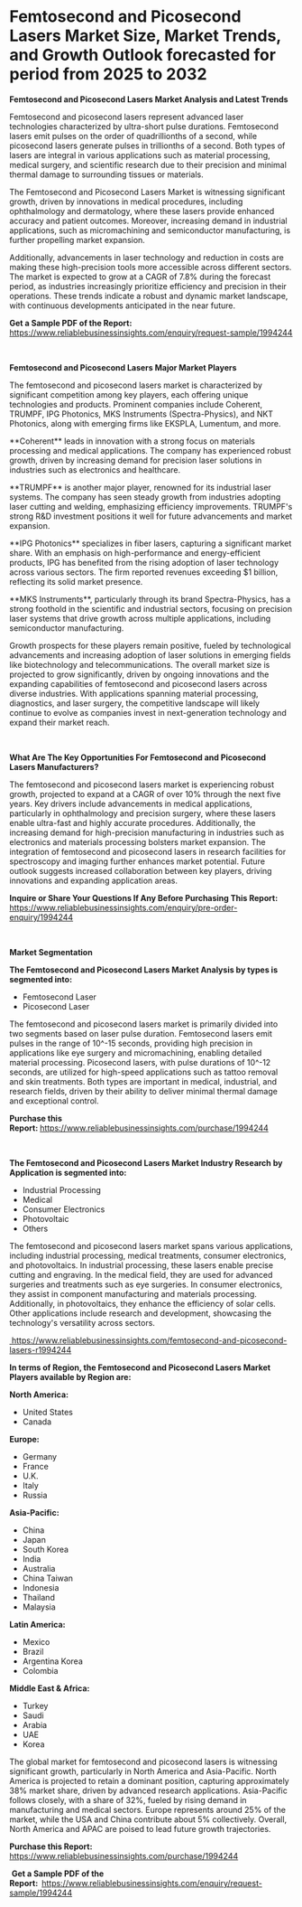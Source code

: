 <p><h1>Femtosecond and Picosecond Lasers Market Size, Market Trends, and Growth Outlook forecasted for period from 2025 to 2032</h1></p><p><strong>Femtosecond and Picosecond Lasers Market Analysis and Latest Trends</strong></p>
<p><p>Femtosecond and picosecond lasers represent advanced laser technologies characterized by ultra-short pulse durations. Femtosecond lasers emit pulses on the order of quadrillionths of a second, while picosecond lasers generate pulses in trillionths of a second. Both types of lasers are integral in various applications such as material processing, medical surgery, and scientific research due to their precision and minimal thermal damage to surrounding tissues or materials.</p><p>The Femtosecond and Picosecond Lasers Market is witnessing significant growth, driven by innovations in medical procedures, including ophthalmology and dermatology, where these lasers provide enhanced accuracy and patient outcomes. Moreover, increasing demand in industrial applications, such as micromachining and semiconductor manufacturing, is further propelling market expansion.</p><p>Additionally, advancements in laser technology and reduction in costs are making these high-precision tools more accessible across different sectors. The market is expected to grow at a CAGR of 7.8% during the forecast period, as industries increasingly prioritize efficiency and precision in their operations. These trends indicate a robust and dynamic market landscape, with continuous developments anticipated in the near future.</p></p>
<p><strong>Get a Sample PDF of the Report:&nbsp;</strong> <a href="https://www.reliablebusinessinsights.com/enquiry/request-sample/1994244?utm_campaign=904&utm_medium=2&utm_source=Github&utm_content=ia&utm_term=12042025&utm_id=femtosecond-and-picosecond-lasers">https://www.reliablebusinessinsights.com/enquiry/request-sample/1994244</a></p>
<p>&nbsp;</p>
<p><strong>Femtosecond and Picosecond Lasers Major Market Players</strong></p>
<p><p>The femtosecond and picosecond lasers market is characterized by significant competition among key players, each offering unique technologies and products. Prominent companies include Coherent, TRUMPF, IPG Photonics, MKS Instruments (Spectra-Physics), and NKT Photonics, along with emerging firms like EKSPLA, Lumentum, and more.</p><p>**Coherent** leads in innovation with a strong focus on materials processing and medical applications. The company has experienced robust growth, driven by increasing demand for precision laser solutions in industries such as electronics and healthcare. </p><p>**TRUMPF** is another major player, renowned for its industrial laser systems. The company has seen steady growth from industries adopting laser cutting and welding, emphasizing efficiency improvements. TRUMPF's strong R&D investment positions it well for future advancements and market expansion.</p><p>**IPG Photonics** specializes in fiber lasers, capturing a significant market share. With an emphasis on high-performance and energy-efficient products, IPG has benefited from the rising adoption of laser technology across various sectors. The firm reported revenues exceeding $1 billion, reflecting its solid market presence.</p><p>**MKS Instruments**, particularly through its brand Spectra-Physics, has a strong foothold in the scientific and industrial sectors, focusing on precision laser systems that drive growth across multiple applications, including semiconductor manufacturing.</p><p>Growth prospects for these players remain positive, fueled by technological advancements and increasing adoption of laser solutions in emerging fields like biotechnology and telecommunications. The overall market size is projected to grow significantly, driven by ongoing innovations and the expanding capabilities of femtosecond and picosecond lasers across diverse industries. With applications spanning material processing, diagnostics, and laser surgery, the competitive landscape will likely continue to evolve as companies invest in next-generation technology and expand their market reach.</p></p>
<p>&nbsp;</p>
<p><strong>What Are The Key Opportunities For Femtosecond and Picosecond Lasers Manufacturers?</strong></p>
<p><p>The femtosecond and picosecond lasers market is experiencing robust growth, projected to expand at a CAGR of over 10% through the next five years. Key drivers include advancements in medical applications, particularly in ophthalmology and precision surgery, where these lasers enable ultra-fast and highly accurate procedures. Additionally, the increasing demand for high-precision manufacturing in industries such as electronics and materials processing bolsters market expansion. The integration of femtosecond and picosecond lasers in research facilities for spectroscopy and imaging further enhances market potential. Future outlook suggests increased collaboration between key players, driving innovations and expanding application areas.</p></p>
<p><strong>Inquire or Share Your Questions If Any Before Purchasing This Report:</strong> <a href="https://www.reliablebusinessinsights.com/enquiry/pre-order-enquiry/1994244?utm_campaign=904&utm_medium=2&utm_source=Github&utm_content=ia&utm_term=12042025&utm_id=femtosecond-and-picosecond-lasers">https://www.reliablebusinessinsights.com/enquiry/pre-order-enquiry/1994244</a></p>
<p>&nbsp;</p>
<p><strong>Market Segmentation</strong></p>
<p><strong>The Femtosecond and Picosecond Lasers Market Analysis by types is segmented into:</strong></p>
<p><ul><li>Femtosecond Laser</li><li>Picosecond Laser</li></ul></p>
<p><p>The femtosecond and picosecond lasers market is primarily divided into two segments based on laser pulse duration. Femtosecond lasers emit pulses in the range of 10^-15 seconds, providing high precision in applications like eye surgery and micromachining, enabling detailed material processing. Picosecond lasers, with pulse durations of 10^-12 seconds, are utilized for high-speed applications such as tattoo removal and skin treatments. Both types are important in medical, industrial, and research fields, driven by their ability to deliver minimal thermal damage and exceptional control.</p></p>
<p><strong>Purchase this Report:&nbsp;</strong><a href="https://www.reliablebusinessinsights.com/purchase/1994244?utm_campaign=904&utm_medium=2&utm_source=Github&utm_content=ia&utm_term=12042025&utm_id=femtosecond-and-picosecond-lasers">https://www.reliablebusinessinsights.com/purchase/1994244</a></p>
<p>&nbsp;</p>
<p><strong>The Femtosecond and Picosecond Lasers Market Industry Research by Application is segmented into:</strong></p>
<p><ul><li>Industrial Processing</li><li>Medical</li><li>Consumer Electronics</li><li>Photovoltaic</li><li>Others</li></ul></p>
<p><p>The femtosecond and picosecond lasers market spans various applications, including industrial processing, medical treatments, consumer electronics, and photovoltaics. In industrial processing, these lasers enable precise cutting and engraving. In the medical field, they are used for advanced surgeries and treatments such as eye surgeries. In consumer electronics, they assist in component manufacturing and materials processing. Additionally, in photovoltaics, they enhance the efficiency of solar cells. Other applications include research and development, showcasing the technology's versatility across sectors.</p></p>
<p><a href="https://www.reliablebusinessinsights.com/femtosecond-and-picosecond-lasers-r1994244?utm_campaign=904&utm_medium=2&utm_source=Github&utm_content=ia&utm_term=12042025&utm_id=femtosecond-and-picosecond-lasers">&nbsp;https://www.reliablebusinessinsights.com/femtosecond-and-picosecond-lasers-r1994244</a></p>
<p><strong>In terms of Region, the Femtosecond and Picosecond Lasers Market Players available by Region are:</strong></p>
<p>
    <p> <strong> North America: </strong>
        <ul>
            <li>United States</li>
            <li>Canada</li>
        </ul>
        </p> 
    <p> <strong> Europe: </strong>
        <ul>
            <li>Germany</li>
            <li>France</li>
            <li>U.K.</li>
            <li>Italy</li>
            <li>Russia</li>
        </ul>
        </p> 
    <p> <strong> Asia-Pacific: </strong>
        <ul>
            <li>China</li>
            <li>Japan</li>
            <li>South Korea</li>
            <li>India</li>
            <li>Australia</li>
            <li>China Taiwan</li>
            <li>Indonesia</li>
            <li>Thailand</li>
            <li>Malaysia</li>
        </ul>
        </p> 
    <p> <strong> Latin America: </strong>
        <ul>
            <li>Mexico</li>
            <li>Brazil</li>
            <li>Argentina Korea</li>
            <li>Colombia</li>
        </ul>
        </p> 
    <p> <strong> Middle East & Africa: </strong>
        <ul>
            <li>Turkey</li>
            <li>Saudi</li>
            <li>Arabia</li>
            <li>UAE</li>
            <li>Korea</li>
        </ul>
    </p>
    </p>
<p><p>The global market for femtosecond and picosecond lasers is witnessing significant growth, particularly in North America and Asia-Pacific. North America is projected to retain a dominant position, capturing approximately 38% market share, driven by advanced research applications. Asia-Pacific follows closely, with a share of 32%, fueled by rising demand in manufacturing and medical sectors. Europe represents around 25% of the market, while the USA and China contribute about 5% collectively. Overall, North America and APAC are poised to lead future growth trajectories.</p></p>
<p><strong>Purchase this Report: </strong><a href="https://www.reliablebusinessinsights.com/purchase/1994244?utm_campaign=904&utm_medium=2&utm_source=Github&utm_content=ia&utm_term=12042025&utm_id=femtosecond-and-picosecond-lasers">https://www.reliablebusinessinsights.com/purchase/1994244</a></p>
<p>&nbsp;<strong>Get a Sample PDF of the Report:&nbsp;&nbsp;</strong><a href="https://www.reliablebusinessinsights.com/enquiry/request-sample/1994244?utm_campaign=904&utm_medium=2&utm_source=Github&utm_content=ia&utm_term=12042025&utm_id=femtosecond-and-picosecond-lasers">https://www.reliablebusinessinsights.com/enquiry/request-sample/1994244</a></p>
<p><strong></strong></p>
<p><p></p><p></p><p></p></p>